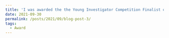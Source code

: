 ```yaml
---
title: 'I was awarded the the Young Investigator Competition Finalist of 2021 ASNC Annual Meeting'
date: 2021-09-30
permalink: /posts/2021/09/blog-post-3/
tags:
  - Award
---
```


